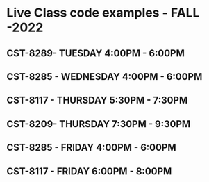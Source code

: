 # Live Class code examples - FALL -2022

## CST-8289- TUESDAY 4:00PM - 6:00PM


## CST-8285 - WEDNESDAY 4:00PM - 6:00PM

## CST-8117 - THURSDAY 5:30PM - 7:30PM

## CST-8209- THURSDAY 7:30PM - 9:30PM

## CST-8285 - FRIDAY 4:00PM - 6:00PM

## CST-8117 - FRIDAY 6:00PM - 8:00PM



